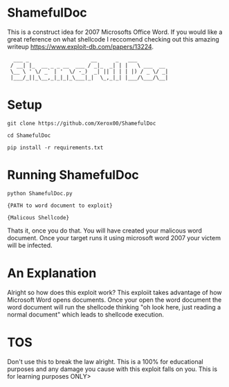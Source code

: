 # ShamefulDoc 
This is a construct idea for 2007 Microsofts Office Word. If you would like a great reference on what shellcode I reccomend checking out this amazing writeup https://www.exploit-db.com/papers/13224.
```
  ___ _                    __      _   ___          
 / __| |_  __ _ _ __  ___ / _|_  _| | |   \ ___  __ 
 \__ \ ' \/ _` | '  \/ -_)  _| || | | | |) / _ \/ _|
 |___/_||_\__,_|_|_|_\___|_|  \_,_|_| |___/\___/\__|

```
# Setup
```
git clone https://github.com/Xerox00/ShamefulDoc
```
```
cd ShamefulDoc
```
```
pip install -r requirements.txt
```

# Running ShamefulDoc
```
python ShamefulDoc.py
```
```
{PATH to word document to exploit}
```
```
{Malicous Shellcode}
```
Thats it, once you do that. You will have created your malicous word document. Once your target runs it using microsoft word 2007 your victem will be infected.

# An Explanation
Alright so how does this exploit work? This exploiit takes advantage of how Microsoft Word opens documents. Once your open the word document the word document will run the shellcode thinking "oh look here, just reading a normal document" which leads to shellcode execution. 

# TOS
Don't use this to break the law alright. This is a 100% for educational purposes and any damage you cause with this exploit falls on you. This is for learning purposes ONLY>
